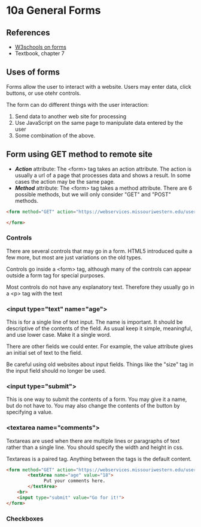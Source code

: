 # 10a General Forms

## References

* [W3schools on forms](https://www.w3schools.com/html/html_forms.asp)
* Textbook, chapter 7

## Uses of forms

Forms allow the user to interact with a website. Users may enter data, click buttons, or use otehr controls.

The form can do different things with the user interaction:

1. Send data to another web site for processing
2. Use JavaScript on the same page to manipulate data entered by the user
3. Some combination of the above.

## Form using GET method to remote site

* ***Action*** attribute: The &lt;form> tag takes an action attribute.  The action is usually a url of a page that processes data and shows a result.  In some cases the action may be the same page.
* ***Method*** attribute: The &lt;form> tag takes a method attribute.  There are 6 possible methods, but we will only consider "GET" and "POST" methods.  

```html
<form method="GET" action="https://webservices.missouriwestern.edu/users/noynaert/act102/api/generic.php">

</form>
```

### Controls

There are several controls that may go in a form.  HTML5 introduced quite a few more, but most are just variations on the old types.

Controls go inside a &lt;form> tag, although many of the controls can appear outside a form tag for special purposes.

Most controls do not have any explanatory text.  Therefore they usually go in a &lt;p> tag with the text

### &lt;input type="text" name="age">

This is for a single line of text input.  The name is important.  It should be descriptive of the contents of the field. As usual keep it simple, meaningful, and use lower case.  Make it a single word.

There are other fields we could enter.  For example, the value attribute gives an initial set of text to the field.

Be careful using old websites about input fields.  Things like the "size" tag in the input field should no longer be used.

### &lt;input type="submit">

This is one way to submit the contents of a form.  You may give it a name, but do not have to.  You may also change the contents of the button by specifying a value.


### &lt;textarea name="comments"> 

Textareas are used when there are multiple lines or paragraphs of text rather than a single line.  You should specify the width and height in css.

Textareas is a paired tag.  Anything between the tags is the default content.

```html
<form method="GET" action="https://webservices.missouriwestern.edu/users/noynaert/act102/api/generic.php">
        <textArea name="age" value="18">
              Put your comments here. 
        </textArea>
    <br>
    <input type="submit" value="Go for it!">
</form>
```

### Checkboxes

